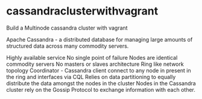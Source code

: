 # cassandraclusterwithvagrant
Build a Multinode cassandra cluster with vagrant


Apache Cassandra - a distributed database for managing large amounts of structured data across many commodity servers.

Highly available service
No single point of failure
Nodes are identical commodity servers
No masters or slaves architecture
Ring like network topology
Coordinator - Cassandra client connect to any node in present in the ring and interfaces via CQL
Relies on data partitioning to equally distribute the data amongst the nodes in the cluster
Nodes in the Cassandra cluster rely on the Gossip Protocol to exchange information with each other.



